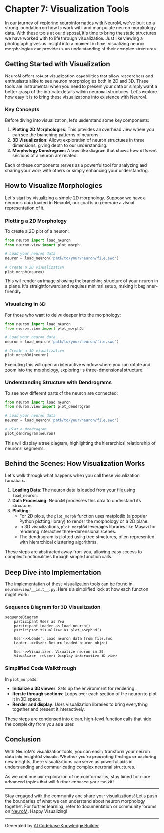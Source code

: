 # Chapter 7: Visualization Tools

In our journey of exploring neuroinformatics with NeuroM, we've built up a strong foundation on how to work with and manipulate neuron morphology data. With these tools at our disposal, it's time to bring the static structures we have worked with to life through visualization. Just like viewing a photograph gives us insight into a moment in time, visualizing neuron morphologies can provide us an understanding of their complex structures.

## Getting Started with Visualization

NeuroM offers robust visualization capabilities that allow researchers and enthusiasts alike to see neuron morphologies both in 2D and 3D. These tools are instrumental when you need to present your data or simply want a better grasp of the intricate details within neuronal structures. Let's explore how easy it is to bring these visualizations into existence with NeuroM.

### Key Concepts

Before diving into visualization, let’s understand some key components:

1. **Plotting 2D Morphologies**: This provides an overhead view where you can see the branching patterns of neurons.
2. **3D Visualization**: Allows exploration of neuron structures in three dimensions, giving depth to our understanding.
3. **Morphology Dendrogram**: A tree-like diagram that shows how different sections of a neuron are related.

Each of these components serves as a powerful tool for analyzing and sharing your work with others or simply enhancing your understanding.

## How to Visualize Morphologies

Let's start by visualizing a simple 2D morphology. Suppose we have a neuron's data loaded in NeuroM, our goal is to generate a visual representation of it.

### Plotting a 2D Morphology

To create a 2D plot of a neuron:

```python
from neurom import load_neuron
from neurom.view import plot_morph

# Load your neuron data
neuron = load_neuron('path/to/your/neuron/file.swc')

# Create a 2D visualization
plot_morph(neuron)
```

This will render an image showing the branching structure of your neuron in a plane. It's straightforward and requires minimal setup, making it beginner-friendly.

### Visualizing in 3D

For those who want to delve deeper into the morphology:

```python
from neurom import load_neuron
from neurom.view import plot_morph3d

# Load your neuron data
neuron = load_neuron('path/to/your/neuron/file.swc')

# Create a 3D visualization
plot_morph3d(neuron)
```

Executing this will open an interactive window where you can rotate and zoom into the morphology, exploring its three-dimensional structure.

### Understanding Structure with Dendrograms

To see how different parts of the neuron are connected:

```python
from neurom import load_neuron
from neurom.view import plot_dendrogram

# Load your neuron data
neuron = load_neuron('path/to/your/neuron/file.swc')

# Plot a dendrogram
plot_dendrogram(neuron)
```

This will display a tree diagram, highlighting the hierarchical relationship of neuronal segments.

## Behind the Scenes: How Visualization Works

Let's walk through what happens when you call these visualization functions:

1. **Loading Data**: The neuron data is loaded from your file using `load_neuron`.
2. **Data Processing**: NeuroM processes this data to understand its structure.
3. **Plotting**:
   - For 2D plots, the `plot_morph` function uses matplotlib (a popular Python plotting library) to render the morphology on a 2D plane.
   - In 3D visualizations, `plot_morph3d` leverages libraries like Mayavi for rendering interactive three-dimensional scenes.
   - The dendrogram is plotted using tree structures, often represented with hierarchical clustering algorithms.

These steps are abstracted away from you, allowing easy access to complex functionalities through simple function calls.

## Deep Dive into Implementation

The implementation of these visualization tools can be found in `neurom/view/__init__.py`. Here's a simplified look at how each function might work:

### Sequence Diagram for 3D Visualization

```mermaid
sequenceDiagram
    participant User as You
    participant Loader as load_neuron()
    participant Visualizer as plot_morph3d()

    User->>Loader: Load neuron data from file.swc
    Loader-->>User: Return loaded neuron object
    
    User->>Visualizer: Visualize neuron in 3D
    Visualizer-->>User: Display interactive 3D view
```

### Simplified Code Walkthrough

In `plot_morph3d`:

- **Initialize a 3D viewer**: Sets up the environment for rendering.
- **Iterate through sections**: Loops over each section of the neuron to plot it in 3D space.
- **Render and display**: Uses visualization libraries to bring everything together and present it interactively.

These steps are condensed into clean, high-level function calls that hide the complexity from you as a user.

## Conclusion

With NeuroM's visualization tools, you can easily transform your neuron data into insightful visuals. Whether you're presenting findings or exploring new insights, these visualizations can serve as powerful aids in understanding and communicating complex neuronal structures.

As we continue our exploration of neuroinformatics, stay tuned for more advanced topics that will further enhance your toolkit!

--- 

Stay engaged with the community and share your visualizations! Let's push the boundaries of what we can understand about neuron morphology together. For further learning, refer to documentation or community forums on [NeuroM](https://neurom.io). Happy Visualizing!

---

Generated by [AI Codebase Knowledge Builder](https://github.com/The-Pocket/Tutorial-Codebase-Knowledge)